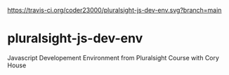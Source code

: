 https://travis-ci.org/coder23000/pluralsight-js-dev-env.svg?branch=main

# pluralsight-js-dev-env
Javascript Developement Environment from Pluralsight Course with Cory House
